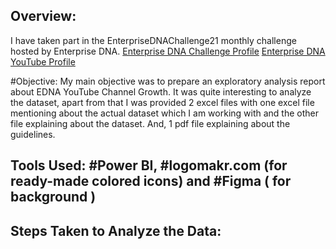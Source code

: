 ## Overview:
I have taken part in the EnterpriseDNAChallenge21 monthly challenge hosted by Enterprise DNA.
[Enterprise DNA Challenge Profile](https://www.linkedin.com/groups/14069197/)
[Enterprise DNA YouTube Profile](https://www.youtube.com/c/EnterpriseDNA)

#Objective:
My main objective was to prepare an exploratory analysis report about EDNA YouTube Channel Growth. It was quite interesting to analyze the dataset, apart from that I was provided 2 excel files with one excel file mentioning about the actual dataset which I am working with and the other file explaining about the dataset.
And, 1 pdf file explaining about the guidelines.

## Tools Used: #Power BI, #logomakr.com (for ready-made colored icons) and #Figma ( for background )

## Steps Taken to Analyze the Data:





